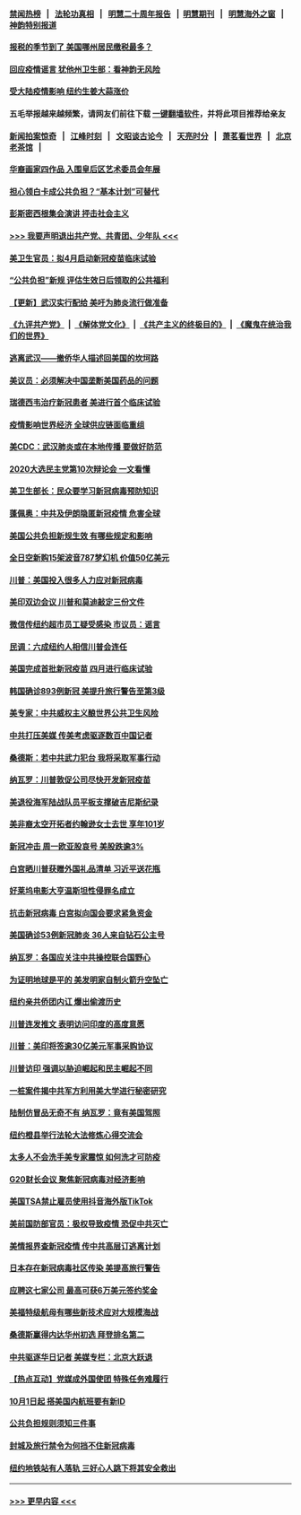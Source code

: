 #### [禁闻热榜](热点新闻.md?=0)  &nbsp;&nbsp;|&nbsp;&nbsp; [法轮功真相](https://github.com/gfw-breaker/truth/blob/master/README.md?=0) &nbsp;&nbsp;|&nbsp;&nbsp; [明慧二十周年报告](https://github.com/gfw-breaker/mh-reports/blob/master/README.md?=0) &nbsp;&nbsp;|&nbsp;&nbsp;[明慧期刊](https://github.com/gfw-breaker/mh-qikan) &nbsp;&nbsp;|&nbsp;&nbsp; [明慧海外之窗](https://github.com/gfw-breaker/mh-news/blob/master/README.md?=0) &nbsp;&nbsp;|&nbsp;&nbsp; [神韵特别报道](https://github.com/gfw-breaker/mh-news/blob/master/shenyun.md?=0)
#### [报税的季节到了 美国哪州居民缴税最多？](../pages/nsc412/n11897626.md?t=02262231) 
#### [回应疫情谣言 犹他州卫生部：看神韵无风险](../pages/nsc412/n11896078.md?t=02262231) 
#### [受大陆疫情影响  纽约生姜大蒜涨价](../pages/nsc412/n11896485.md?t=02262231) 
#### 五毛举报越来越频繁，请网友们前往下载 [一键翻墙软件](https://github.com/gfw-breaker/ssr-accounts)，并将此项目推荐给亲友
#### [新闻拍案惊奇](https://github.com/gfw-breaker/banned-news/blob/master/pages/link4.md) &nbsp;&nbsp;|&nbsp;&nbsp; [江峰时刻](https://github.com/gfw-breaker/banned-news/blob/master/pages/link4.md) &nbsp;&nbsp;|&nbsp;&nbsp; [文昭谈古论今](https://github.com/gfw-breaker/banned-news/blob/master/pages/link4.md) &nbsp;&nbsp;|&nbsp;&nbsp; [天亮时分](https://github.com/gfw-breaker/banned-news/blob/master/pages/link4.md) &nbsp;&nbsp;|&nbsp;&nbsp; [萧茗看世界](https://github.com/gfw-breaker/banned-news/blob/master/pages/link4.md) &nbsp;&nbsp;|&nbsp;&nbsp; [北京老茶馆](https://github.com/gfw-breaker/banned-news/blob/master/pages/link4.md) &nbsp;&nbsp;|&nbsp;&nbsp; 
#### [华裔画家四作品  入围皇后区艺术委员会年展](../pages/nsc412/n11896497.md?t=02262231) 
#### [担心领白卡成公共负担？“基本计划”可替代](../pages/nsc412/n11896478.md?t=02262231) 
#### [彭斯密西根集会演讲 抨击社会主义](../pages/nsc412/n11896543.md?t=02262231) 
#### [>>> 我要声明退出共产党、共青团、少年队 <<<](https://github.com/begood0513/goodnews/blob/master/quit/letter.md) 
#### [美卫生官员：拟4月启动新冠疫苗临床试验](../pages/nsc412/n11896357.md?t=02262231) 
#### [“公共负担”新规  评估生效日后领取的公共福利](../pages/nsc412/n11893847.md?t=02262231) 
#### [【更新】武汉实行配给 美吁为肺炎流行做准备](../pages/nsc412/n11890652.md?t=02262231) 
#### [《九评共产党》](https://github.com/begood0513/9ping.md/blob/master/README.md) &nbsp;|&nbsp; [《解体党文化》](../../../../jtdwh.md/blob/master/README.md)  &nbsp;|&nbsp; [《共产主义的终极目的》](../../../../gczydzjmd.md/blob/master/README.md) &nbsp;|&nbsp; [《魔鬼在统治我们的世界》](../../../../mgztzwmdsj.md/blob/master/README.md) 
#### [逃离武汉——撤侨华人描述回美国的坎坷路](../pages/nsc412/n11895897.md?t=02262231) 
#### [美议员：必须解决中国垄断美国药品的问题](../pages/nsc412/n11895991.md?t=02262231) 
#### [瑞德西韦治疗新冠患者 美进行首个临床试验](../pages/nsc412/n11895845.md?t=02262231) 
#### [疫情影响世界经济 全球供应链面临重组](../pages/nsc412/n11895634.md?t=02262231) 
#### [美CDC：武汉肺炎或在本地传播 要做好防范](../pages/nsc412/n11895597.md?t=02262231) 
#### [2020大选民主党第10次辩论会 一文看懂](../pages/nsc412/n11895486.md?t=02262231) 
#### [美卫生部长：民众要学习新冠病毒预防知识](../pages/nsc412/n11895308.md?t=02262231) 
#### [蓬佩奥：中共及伊朗隐匿新冠疫情 危害全球](../pages/nsc412/n11895492.md?t=02262231) 
#### [美国公共负担新规生效 有哪些规定和影响](../pages/nsc412/n11893866.md?t=02262231) 
#### [全日空新购15架波音787梦幻机 价值50亿美元](../pages/nsc412/n11895154.md?t=02262231) 
#### [川普：美国投入很多人力应对新冠病毒](../pages/nsc412/n11894977.md?t=02262231) 
#### [美印双边会议 川普和莫迪敲定三份文件](../pages/nsc412/n11894247.md?t=02262231) 
#### [微信传纽约超市员工疑受感染  市议员：谣言](../pages/nsc412/n11893861.md?t=02262231) 
#### [民调：六成纽约人相信川普会连任](../pages/nsc412/n11893884.md?t=02262231) 
#### [美国完成首批新冠疫苗 四月进行临床试验](../pages/nsc412/n11893526.md?t=02262231) 
#### [韩国确诊893例新冠 美提升旅行警告至第3级](../pages/nsc412/n11893662.md?t=02262231) 
#### [美专家：中共威权主义酿世界公共卫生风险](../pages/nsc412/n11893474.md?t=02262231) 
#### [中共打压美媒 传美考虑驱逐数百中国记者](../pages/nsc412/n11893178.md?t=02262231) 
#### [桑德斯：若中共武力犯台 我将采取军事行动](../pages/nsc412/n11893282.md?t=02262231) 
#### [纳瓦罗：川普敦促公司尽快开发新冠疫苗](../pages/nsc412/n11893211.md?t=02262231) 
#### [美退役海军陆战队员平板支撑破吉尼斯纪录](../pages/nsc412/n11893022.md?t=02262231) 
#### [美非裔太空开拓者约翰逊女士去世 享年101岁](../pages/nsc412/n11892917.md?t=02262231) 
#### [新冠冲击 周一欧亚股哀号 美股跌逾3%](../pages/nsc412/n11892648.md?t=02262231) 
#### [白宫晒川普获赠外国礼品清单 习近平送花瓶](../pages/nsc412/n11892985.md?t=02262231) 
#### [好莱坞电影大亨温斯坦性侵罪名成立](../pages/nsc412/n11892907.md?t=02262231) 
#### [抗击新冠病毒 白宫拟向国会要求紧急资金](../pages/nsc412/n11892943.md?t=02262231) 
#### [美国确诊53例新冠肺炎 36人来自钻石公主号](../pages/nsc412/n11892877.md?t=02262231) 
#### [纳瓦罗：各国应关注中共操控联合国野心](../pages/nsc412/n11892856.md?t=02262231) 
#### [为证明地球是平的 美发明家自制火箭升空坠亡](../pages/nsc412/n11892645.md?t=02262231) 
#### [纽约亲共侨团内讧 爆出偷渡历史](../pages/nsc412/n11891235.md?t=02262231) 
#### [川普连发推文 表明访问印度的高度意愿](../pages/nsc412/n11891927.md?t=02262231) 
#### [川普：美印将签逾30亿美元军事采购协议](../pages/nsc412/n11892494.md?t=02262231) 
#### [川普访印 强调以胁迫崛起和民主崛起不同](../pages/nsc412/n11891855.md?t=02262231) 
#### [一桩案件揭中共军方利用美大学进行秘密研究](../pages/nsc412/n11891206.md?t=02262231) 
#### [陆制仿冒品无奇不有 纳瓦罗：竟有美国驾照](../pages/nsc412/n11890953.md?t=02262231) 
#### [纽约橙县举行法轮大法修炼心得交流会](../pages/nsc412/n11890760.md?t=02262231) 
#### [太多人不会洗手美专家震惊 如何洗才可防疫](../pages/nsc412/n11875866.md?t=02262231) 
#### [G20财长会议 聚焦新冠病毒对经济影响](../pages/nsc412/n11890400.md?t=02262231) 
#### [美国TSA禁止雇员使用抖音海外版TikTok](../pages/nsc412/n11890500.md?t=02262231) 
#### [美前国防部官员：极权导致疫情 恐促中共灭亡](../pages/nsc412/n11889092.md?t=02262231) 
#### [美情报界查新冠疫情 传中共高层订逃离计划](../pages/nsc412/n11888161.md?t=02262231) 
#### [日本存在新冠病毒社区传染 美提高旅行警告](../pages/nsc412/n11889917.md?t=02262231) 
#### [应聘这七家公司 最高可获6万美元签约奖金](../pages/nsc412/n11879446.md?t=02262231) 
#### [美福特级航母有哪些新技术应对大规模海战](../pages/nsc412/n11882087.md?t=02262231) 
#### [桑德斯赢得内达华州初选 拜登排名第二](../pages/nsc412/n11888760.md?t=02262231) 
#### [中共驱逐华日记者 美媒专栏：北京大跃退](../pages/nsc412/n11888453.md?t=02262231) 
#### [【热点互动】党媒成外国使团 特殊任务难履行](../pages/nsc412/n11888306.md?t=02262231) 
#### [10月1日起 搭美国内航班要有新ID](../pages/nsc412/n11888243.md?t=02262231) 
#### [公共负担规则须知三件事](../pages/nsc412/n11888123.md?t=02262231) 
#### [封城及旅行禁令为何挡不住新冠病毒](../pages/nsc412/n11888067.md?t=02262231) 
#### [纽约地铁站有人落轨   三好心人跳下将其安全救出](../pages/nsc412/n11888088.md?t=02262231) 

----
#### [ >>> 更早内容 <<< ](../indexes/nsc412-earlier.md)

